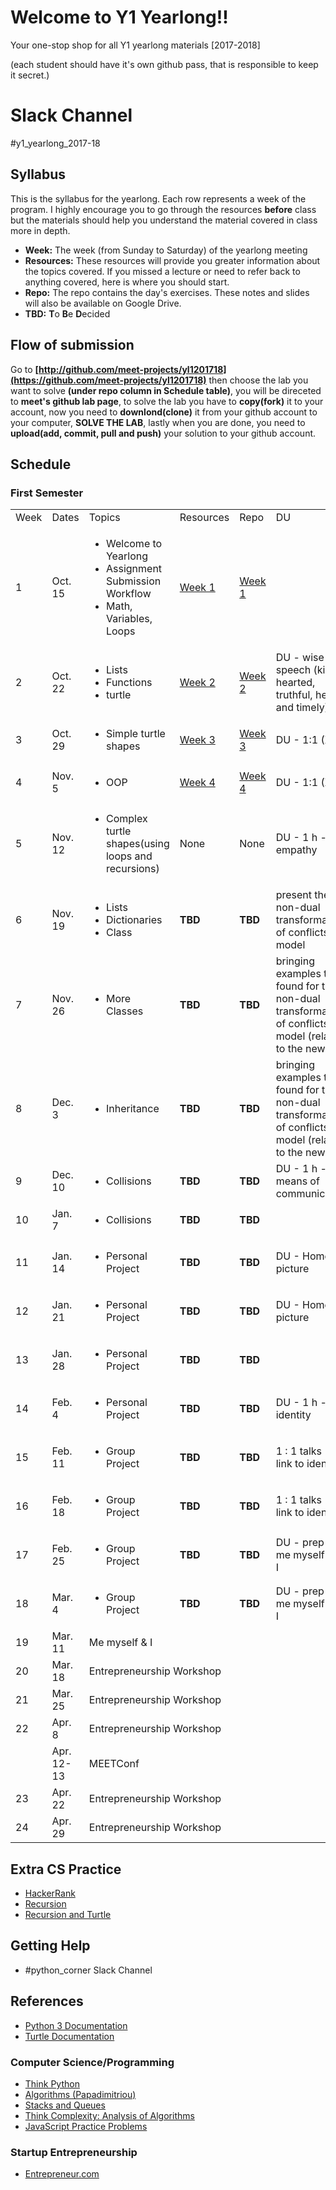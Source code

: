 # Welcome to Y1 Yearlong!! 
Your one-stop shop for all Y1 yearlong materials [2017-2018]

(each student should have it's own github pass, that is responsible to keep it secret.)

# Slack Channel
 #y1_yearlong_2017-18

## Syllabus

This is the syllabus for the yearlong.  Each row represents a week of the program.  I highly encourage you to go through the resources <b>before</b> class but the materials should help you understand the material covered in class more in depth.  

* **Week:** The week (from Sunday to Saturday) of the yearlong meeting
* **Resources:** These resources will provide you greater information about the topics covered.  If you missed a lecture or need to refer back to anything covered, here is where you should start. 
* **Repo:** The repo contains the day's exercises.  These notes and slides will also be available on Google Drive.
* **TBD:** **T**o **B**e **D**ecided


## Flow of submission
Go to **[http://github.com/meet-projects/yl1201718](https://github.com/meet-projects/yl1201718)** then choose the lab you want to solve **(under repo column in Schedule table)**, you will be direceted to **meet's github lab page**, to solve the lab you have to **copy(fork)** it to your account, now you need to **downlond(clone)** it from your github account to your computer, **SOLVE THE LAB**, lastly when you are done, you need to **upload(add, commit, pull and push)** your solution to your github account.

## Schedule 
### First Semester 
<table >
<tr>
    <td style="width: 10%;">Week </td>
    <td style="width: 10%;"> Dates </td>
    <td style="width: 35%;"> Topics </td>
    <td style="width: 10%;"> Resources </td>
    <td style="width: 10%;"> Repo </td>
    <td style="width: 25%;"> DU </td>
</tr>
<tr>
    <td> 1 </td>
    <td> Oct. 15 </td>
    <td>
        <ul>
            <li> Welcome to Yearlong </li>
            <li> Assignment Submission Workflow</li>
            <li>Math, Variables, Loops</li>
        </ul>
    </td>
    <td>
        <a target="_blank" href="https://docs.google.com/presentation/d/1soYMSL6mR1kiBB-K7oUxyIsPe1Axswo413Tn3qlXsUg/edit#slide=id.ge2ffea06c_0_0">Week 1</a>
    </td>
    <td> <a target="_blank" href="https://docs.google.com/document/d/1VuUZ8kIc1SFBtPEpoiG-neMffNnYY1w8FboenWvwFGk">Week 1</a></td>
    </td>
    <td></td>
</tr>
<tr>
    <td> 2 </td>
    <td> Oct. 22 </td>
    <td>
        <ul>
            <li>Lists </li>
            <li>Functions </li>
            <li>turtle</li>
        </ul>
    </td>
    <td>
        <a target="_blank" href="https://docs.google.com/presentation/d/1DomZW6nUT1E_clMF6RuUvUXVw6odGGzj_UWjvJ1HGwo">Week 2</a>
    </td>
    <td> <a target="_blank" href="https://docs.google.com/document/d/1HYV90LshD4oafhQ5cVmP7h_0l8hMphDgpNSmC-W9WUM/edit">Week 2 </a></td>
    <td>
        DU - wise speech (kind hearted, truthful, helpful and timely).
    </td>
</tr>
<tr>
    <td> 3 </td>
    <td> Oct. 29 </td>
    <td>
        <ul>
            <li>Simple turtle shapes</li>
        </ul>
    </td>
 <td> <a href="https://docs.google.com/presentation/d/1baejebQatthQThIbzY2kiZmfyrJeEUIkE-JEW_AlRSU/edit?usp=sharing">Week 3</a> </td>
    <td> <a href="https://docs.google.com/document/d/1rkR32YjRQOee4krdv91qUOAJhd-2m01khrWM6iEE-8s/edit?usp=sharing">Week 3</a> </td>
    <td>
        DU - 1:1 (X2)
    </td>
</tr>
<tr>
    <td> 4 </td>
    <td> Nov. 5 </td>  
    <td>
        <ul>
            <li>OOP</li>
        </ul>
    </td>
    <td> <a href="https://docs.google.com/presentation/d/1lh9jaktULgUyy1yiJ0Tg5W7iKVNyAyCbFRCasyUibQA/edit?usp=sharing">Week 4</a> </td>
    <td> <a href="https://docs.google.com/document/d/1kWsv1c33vjEybFQM5WGeCXJxNCcj5otVh_tjr2cQjJk/edit?usp=sharing">Week 4</b> </td>
    <td>
        DU - 1:1 (X2)
    </td>
</tr>
<tr>
    <td> 5 </td>
    <td> Nov. 12 </td>
    <td>
        <ul>
            <li>Complex turtle shapes(using loops and recursions)</li>
        </ul>
    </td>
    <td> None </td>
    <td> None </td>
    <td>
        DU - 1 h - empathy
    </td>
</tr>
<tr>
    <td> 6 </td>
    <td> Nov. 19 </td>
    <td>
        <ul>
            <li> Lists </li>
            <li> Dictionaries </li>
            <li> Class </li>
        </ul>
    </td>
    <td> <b>TBD</b> </td>
    <td> <b>TBD</b> </td>
    <td>
        present the non-dual transformation of conflicts model
    </td>
</tr>
<tr>
    <td> 7 </td>
    <td> Nov. 26 </td>
    <td>
        <ul>
            <li> More Classes </li>
        </ul>
    </td>
    <td> <b>TBD</b> </td>
    <td> <b>TBD</b> </td>
    <td>
        bringing examples they found for the non-dual transformation of conflicts model (related to the news)
    </td>
</tr>
<tr>
    <td> 8 </td>
    <td> Dec. 3 </td>
    <td>
        <ul>
            <li> Inheritance </li>
        </ul>
    </td>
    <td> <b>TBD</b> </td>
    <td> <b>TBD</b> </td>
    <td>
        bringing examples they found for the non-dual transformation of conflicts model (related to the news)
    </td>
</tr>
<tr>
    <td> 9 </td>
    <td> Dec. 10 </td>
    <td>
        <ul>
            <li> Collisions </li>
        </ul>
    </td>
    <td> <b>TBD</b> </td>
    <td> <b>TBD</b> </td>
    <td>
        DU - 1 h - means of communication
    </td>
</tr>
<tr>
    <td> 10 </td>
    <td> Jan. 7 </td>
    <td>
        <ul>
            <li> Collisions </li>
        </ul>
    </td>
    <td> <b>TBD</b> </td>
    <td> <b>TBD</b> </td>
    <td></td>
</tr>
<tr>
    <td> 11 </td>
    <td> Jan. 14 </td>
    <td>
        <ul>
            <li> Personal Project </li>
        </ul>
    </td>
    <td> <b>TBD</b> </td>
    <td> <b>TBD</b> </td>
    <td>
        DU - Home picture
    </td>
</tr>
<tr>
    <td> 12 </td>
    <td> Jan. 21 </td>
    <td>
        <ul>
            <li> Personal Project </li>
        </ul>
    </td>
    <td> <b>TBD</b> </td>
    <td> <b>TBD</b> </td>
    <td>
        DU - Home picture
    </td>
</tr>
<tr>
    <td> 13 </td>
    <td> Jan. 28 </td>
    <td>
        <ul>
            <li> Personal Project </li>
        </ul>
    </td>
    <td> <b>TBD</b> </td>
    <td> <b>TBD</b> </td>
    <td></td>
</tr>
<tr>
    <td> 14 </td>
    <td> Feb. 4 </td>
    <td>
        <ul>
            <li> Personal Project </li>
        </ul>
    </td>
    <td> <b>TBD</b> </td>
    <td> <b>TBD</b> </td>
    <td>
        DU - 1 h - identity
    </td>
</tr>
<tr>
    <td> 15 </td>
    <td> Feb. 11 </td>
    <td>
        <ul>
            <li> Group Project </li>
        </ul>
    </td>
    <td> <b>TBD</b> </td>
    <td> <b>TBD</b> </td>
    <td>
        1 : 1 talks - link to identity
    </td>
</tr>
<tr>
    <td> 16 </td>
    <td> Feb. 18 </td>
    <td>
        <ul>
            <li> Group Project </li>
        </ul>
    </td>
    <td> <b>TBD</b> </td>
    <td> <b>TBD</b> </td>
    <td>
        1 : 1 talks - link to identity 
    </td>
</tr>
<tr>
    <td> 17 </td>
    <td> Feb. 25 </td>
    <td>
        <ul>
            <li> Group Project </li>
        </ul>
    </td>
    <td> <b>TBD</b> </td>
    <td> <b>TBD</b> </td>
    <td>
        DU - prep for me myself and I
    </td>
</tr>
<tr>
    <td> 18 </td>
    <td> Mar. 4 </td>
    <td>
        <ul>
            <li> Group Project </li>
        </ul>
    </td>
    <td> <b>TBD</b> </td>
    <td> <b>TBD</b> </td>
    <td>
        DU - prep for me myself and I
    </td>
</tr>
<tr>
    <td> 19 </td>
    <td> Mar. 11 </td>
    <td COLSPAN=5> Me myself & I </td>
</tr>
<tr>
    <td> 20 </td>
    <td> Mar. 18 </td>
    <td colspan=5> Entrepreneurship Workshop </td>
</tr>
<tr>
    <td> 21 </td>
    <td> Mar. 25 </td>
    <td colspan=5> Entrepreneurship Workshop </td>
</tr>
<tr>
    <td> 22 </td>
    <td> Apr. 8 </td>
    <td colspan=5> Entrepreneurship Workshop </td>
</tr>
<tr>
    <td></td>
    <td>Apr. 12-13</td>
    <td colspan=5>MEETConf</td>
</tr>
<tr>
    <td> 23 </td>
    <td> Apr. 22 </td>
    <td colspan=5> Entrepreneurship Workshop </td>
</tr>
<tr>
    <td> 24 </td>
    <td> Apr. 29 </td>
    <td colspan=5> Entrepreneurship Workshop </td>
</tr>
<table>
    


## Extra CS Practice
* [HackerRank](http://www.hackerrank.com)
* [Recursion](https://drive.google.com/open?id=1ajcyff4zwi6R1sSrZ-IyEfVWITdhU9j8-9C9hgJ7n7k)
* [Recursion and Turtle](https://drive.google.com/open?id=1aPp01PZaIcAmDN1fh6SeqvetcveTv8F3xWS_MA2ERnw)

## Getting Help
* #python_corner Slack Channel


## References
* [Python 3 Documentation](https://docs.python.org/3/)
* [Turtle Documentation](https://docs.python.org/3.0/library/turtle.html)


### Computer Science/Programming

* [Think Python](http://www.greenteapress.com/thinkpython/thinkpython.html)
* [Algorithms (Papadimitriou)](http://www.cs.berkeley.edu/~vazirani/algorithms)
* [Stacks and Queues](https://github.com/zipfian/graph-datastructures/tree/master/lecture/stacks_and_queues.md)
* [Think Complexity: Analysis of Algorithms](http://www.greenteapress.com/compmod/html/thinkcomplexity004.html)
* [JavaScript Practice Problems](http://www.w3resource.com/javascript-exercises/)

### Startup Entrepreneurship
* [Entrepreneur.com](https://www.entrepreneur.com/)


 

